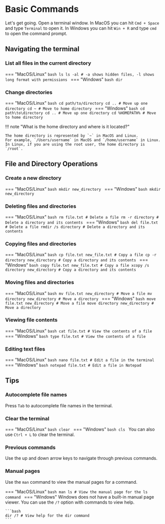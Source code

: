 # Basic Commands

Let's get going. Open a terminal window. In MacOS you can hit `Cmd + Space` and type `Terminal` to open it. In Windows you can hit `Win + R` and type `cmd` to open the command prompt.

## Navigating the terminal

### List all files in the current directory

=== "MacOS/Linux"
    ```bash
    ls
    ls -al # -a shows hidden files, -l shows long format with permissions
    ```
=== "Windows"
    ```bash
    dir
    ```

### Change directories

=== "MacOS/Linux"
    ```bash
    cd path/to/directory
    cd .. # Move up one directory
    cd ~ # Move to home directory
    ```
=== "Windows"
    ```bash
    cd path\to\directory
    cd .. # Move up one directory
    cd %HOMEPATH% # Move to home directory
    ```

!!! note "What is the home directory and where is it located?"

    The home directory is represented by `~` in MacOS and Linux.
    For example, `/Users/username` in MacOS and `/home/username` in Linux.
    In Linux, if you are using the root user, the home directory is `/root`.

## File and Directory Operations

### Create a new directory

=== "MacOS/Linux"
    ```bash
    mkdir new_directory
    ```
=== "Windows"
    ```bash
    mkdir new_directory
    ```

### Deleting files and directories

=== "MacOS/Linux"
    ```bash
    rm file.txt # Delete a file
    rm -r directory # Delete a directory and its contents
    ```
=== "Windows"
    ```bash
    del file.txt # Delete a file
    rmdir /s directory # Delete a directory and its contents
    ```

### Copying files and directories

=== "MacOS/Linux"
    ```bash
    cp file.txt new_file.txt # Copy a file
    cp -r directory new_directory # Copy a directory and its contents
    ```
=== "Windows"
    ```bash
    copy file.txt new_file.txt # Copy a file
    xcopy /s directory new_directory # Copy a directory and its contents
    ```

### Moving files and directories

=== "MacOS/Linux"
    ```bash
    mv file.txt new_directory # Move a file
    mv directory new_directory # Move a directory
    ```
=== "Windows"
    ```bash
    move file.txt new_directory # Move a file
    move directory new_directory # Move a directory
    ```

### Viewing file contents

=== "MacOS/Linux"
    ```bash
    cat file.txt # View the contents of a file
    ```
=== "Windows"
    ```bash
    type file.txt # View the contents of a file
    ```

### Editing text files

=== "MacOS/Linux"
    ```bash
    nano file.txt # Edit a file in the terminal
    ```
=== "Windows"
    ```bash
    notepad file.txt # Edit a file in Notepad
    ```

## Tips

### Autocomplete file names

Press `Tab` to autocomplete file names in the terminal.

### Clear the terminal

=== "MacOS/Linux"
    ```bash
    clear
    ```
=== "Windows"
    ```bash
    cls
    ```
You can also use `Ctrl + L` to clear the terminal.

### Previous commands

Use the up and down arrow keys to navigate through previous commands.

### Manual pages

Use the `man` command to view the manual pages for a command.

=== "MacOS/Linux"
    ```bash
    man ls # View the manual page for the ls command
    ```
=== "Windows"
    Windows does not have a built-in manual page viewer. You can use the `/?` option with commands to view help.

    ```bash
    dir /? # View help for the dir command
    ```
